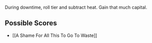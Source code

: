 During downtime, roll tier and subtract heat. Gain that much capital.


## Possible Scores
-  [[A Shame For All This To Go To Waste]]